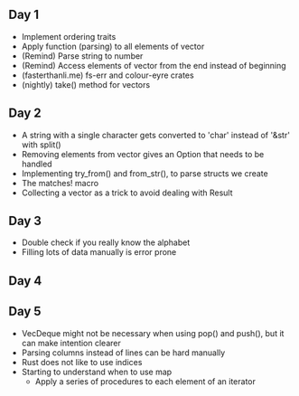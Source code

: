 ## Day 1
* Implement ordering traits
* Apply function (parsing) to all elements of vector
* (Remind) Parse string to number
* (Remind) Access elements of vector from the end instead of beginning
* (fasterthanli.me) fs-err and colour-eyre crates
* (nightly) take() method for vectors
## Day 2
* A string with a single character gets converted to 'char' instead of '&str' with split()
* Removing elements from vector gives an Option that needs to be handled
* Implementing try_from() and from_str(), to parse structs we create
* The matches! macro
* Collecting a vector as a trick to avoid dealing with Result
## Day 3
* Double check if you really know the alphabet
* Filling lots of data manually is error prone
## Day 4

## Day 5
* VecDeque might not be necessary when using pop() and push(), but it can make intention clearer
* Parsing columns instead of lines can be hard manually
* Rust does not like to use indices
* Starting to understand when to use map
    - Apply a series of procedures to each element of an iterator
